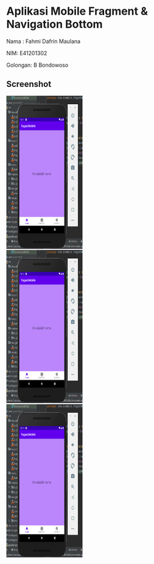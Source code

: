 # Aplikasi Mobile Fragment & Navigation Bottom

Nama : Fahmi Dafrin Maulana

NIM: E41201302

Golongan: B Bondowoso

## Screenshot

<img src="Screenshot/home.PNG" width="200" height="400"> <br>
<img src="Screenshot/home.PNG" width="200" height="400"> <br>
<img src="Screenshot/home.PNG" width="200" height="400">